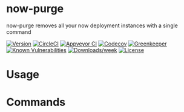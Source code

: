 now-purge
=========

now-purge removes all your now deployment instances with a single command

[![Version](https://img.shields.io/npm/v/now-purge.svg)](https://npmjs.org/package/now-purge)
[![CircleCI](https://circleci.com/gh/bntzio/now-purge/tree/master.svg?style=shield)](https://circleci.com/gh/bntzio/now-purge/tree/master)
[![Appveyor CI](https://ci.appveyor.com/api/projects/status/github/bntzio/now-purge?branch=master&svg=true)](https://ci.appveyor.com/project/bntzio/now-purge/branch/master)
[![Codecov](https://codecov.io/gh/bntzio/now-purge/branch/master/graph/badge.svg)](https://codecov.io/gh/bntzio/now-purge)
[![Greenkeeper](https://badges.greenkeeper.io/bntzio/now-purge.svg)](https://greenkeeper.io/)
[![Known Vulnerabilities](https://snyk.io/test/github/bntzio/now-purge/badge.svg)](https://snyk.io/test/github/bntzio/now-purge)
[![Downloads/week](https://img.shields.io/npm/dw/now-purge.svg)](https://npmjs.org/package/now-purge)
[![License](https://img.shields.io/npm/l/now-purge.svg)](https://github.com/bntzio/now-purge/blob/master/package.json)

<!-- toc -->
# Usage
<!-- usage -->
# Commands
<!-- commands -->
